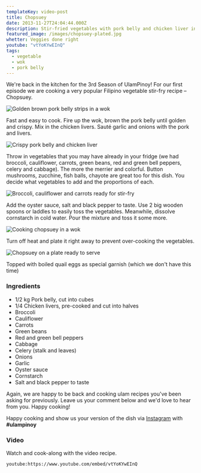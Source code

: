 ```yaml
---
templateKey: video-post
title: Chopsuey
date: 2013-11-27T24:04:44.000Z
description: Stir-fried vegetables with pork belly and chicken liver in oyster sauce
featured_image: /images/chopsuey-plated.jpg
whetter: Veggies done right
youtube: "vtYoKYwEInQ"
tags:
  - vegetable
  - wok
  - pork belly
---
```


We're back in the kitchen for the 3rd Season of UlamPinoy! For our first episode we are cooking a very popular Filipino vegetable stir-fry recipe – Chopsuey.

![Golden brown pork belly strips in a wok](/images/saute-pork-belly.jpg)

Fast and easy to cook. Fire up the wok, brown the pork belly until golden and crispy. Mix in the chicken livers. Sauté garlic and onions with the pork and livers.

![Crispy pork belly and chicken liver](/images/pork-belly-chicken-liver.jpg)

Throw in vegetables that you may have already in your fridge (we had broccoli, cauliflower, carrots, green beans, red and green bell peppers, celery and cabbage). The more the merrier and colorful. Button mushrooms, zucchine, fish balls, chayote are great too for this dish. You decide what vegetables to add and the proportions of each.

![Broccoli, cauliflower and carrots ready for stir-fry](/images/broccoli-cauliflower-carrots.jpg)

Add the oyster sauce, salt and black pepper to taste. Use 2 big wooden spoons or laddles to easily toss the vegetables. Meanwhile, dissolve cornstarch in cold water. Pour the mixture and toss it some more.

![Cooking chopsuey in a wok](/images/chopsuey-cooking-wok.jpg)

Turn off heat and plate it right away to prevent over-cooking the vegetables.

![Chopsuey on a plate ready to serve](/images/chopsuey-plated.jpg)

Topped with boiled quail eggs as special garnish (which we don't have this time)

### Ingredients
* 1/2 kg Pork belly, cut into cubes
* 1/4 Chicken livers, pre-cooked and cut into halves
* Broccoli
* Cauliflower
* Carrots
* Green beans
* Red and green bell peppers
* Cabbage
* Celery (stalk and leaves)
* Onions
* Garlic
* Oyster sauce
* Cornstarch
* Salt and black pepper to taste

Again, we are happy to be back and cooking ulam recipes you've been asking for previously. Leave us your comment below and we'd love to hear from you. Happy cooking!

Happy cooking and show us your version of the dish via [Instagram](https://instagram.com/ulampinoy/) with **#ulampinoy**

### Video
Watch and cook-along with the video recipe.

`youtube:https://www.youtube.com/embed/vtYoKYwEInQ`
